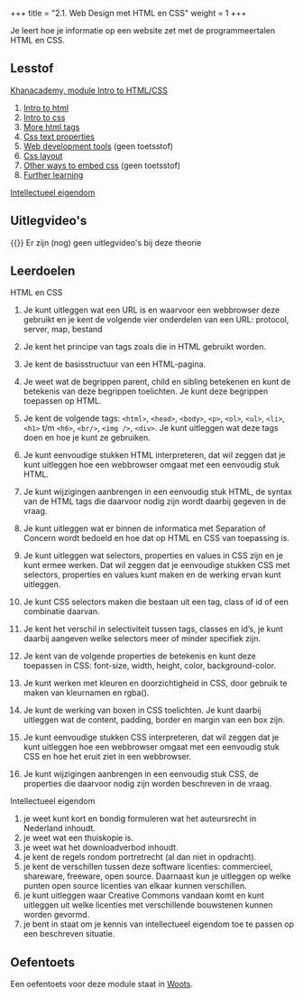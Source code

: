 +++
title = "2.1. Web Design met HTML en CSS"
weight = 1
+++

Je leert hoe je informatie op een website zet met de programmeertalen HTML en CSS.
<!--more-->

## Lesstof
[Khanacademy, module Intro to HTML/CSS](https://www.khanacademy.org/computing/computer-programming/html-css)
1. [Intro to html](https://www.khanacademy.org/computing/computer-programming/html-css#intro-to-html)
2. [Intro to css](https://www.khanacademy.org/computing/computer-programming/html-css#intro-to-css)
3. [More html tags](https://www.khanacademy.org/computing/computer-programming/html-css#html-tags-continued)
5. [Css text properties](https://www.khanacademy.org/computing/computer-programming/html-css#css-text-properties)
5. [Web development tools](https://www.khanacademy.org/computing/computer-programming/html-css#web-development-tools) (geen toetsstof)
6. [Css layout](https://www.khanacademy.org/computing/computer-programming/html-css#css-layout-properties)
7. [Other ways to embed css](https://www.khanacademy.org/computing/computer-programming/html-css#more-ways-to-embed-css) (geen toetsstof)
8. [Further learning](https://www.khanacademy.org/computing/computer-programming/html-css#html-css-further-learning)

[Intellectueel eigendom](../auteursrecht/)

## Uitlegvideo's
{{<youtube id="">}}
Er zijn (nog) geen uitlegvideo's bij deze theorie

## Leerdoelen
HTML en CSS
1. Je kunt uitleggen wat een URL is en waarvoor een webbrowser deze gebruikt en je kent de volgende vier onderdelen van een URL: protocol, server, map, bestand
2. Je kent het principe van tags zoals die in HTML gebruikt worden.
3. Je kent de basisstructuur van een HTML-pagina.
4. Je weet wat de begrippen parent, child en sibling betekenen en kunt de betekenis van deze begrippen toelichten. Je kunt deze begrippen toepassen op HTML.
5. Je kent de volgende tags: `<html>`, `<head>`, `<body>`, `<p>`, `<ol>`, `<ul>`, `<li>`, `<h1>` t/m `<h6>`, `<br/>`, `<img />`, `<div>`. Je kunt uitleggen wat deze tags doen en hoe je kunt ze gebruiken.
6. Je kunt eenvoudige stukken HTML interpreteren, dat wil zeggen dat je kunt uitleggen hoe een webbrowser omgaat met een eenvoudig stuk HTML.
7. Je kunt wijzigingen aanbrengen in een eenvoudig stuk HTML, de syntax van de HTML tags die daarvoor nodig zijn wordt daarbij gegeven in de vraag.

8. Je kunt uitleggen wat er binnen de informatica met Separation of Concern wordt bedoeld en hoe dat op HTML en CSS van toepassing is. 
9. Je kunt uitleggen wat selectors, properties en values in CSS zijn en je kunt ermee werken. Dat wil zeggen dat je eenvoudige stukken CSS met selectors, properties en values kunt maken en de werking ervan kunt uitleggen. 
10. Je kunt CSS selectors maken die bestaan uit een tag, class of id of een combinatie daarvan.
11. Je kent het verschil in selectiviteit tussen tags, classes en id’s, je kunt daarbij aangeven welke selectors meer of minder specifiek zijn.
12. Je kent van de volgende properties de betekenis en kunt deze toepassen in CSS: font-size, width, height, color, background-color.
13. Je kunt werken met kleuren en doorzichtigheid in CSS, door gebruik te maken van kleurnamen en rgba().
14. Je kunt de werking van boxen in CSS toelichten. Je kunt daarbij uitleggen wat de content, padding, border en margin van een box zijn.
15. Je kunt eenvoudige stukken CSS interpreteren, dat wil zeggen dat je kunt uitleggen hoe een webbrowser omgaat met een eenvoudig stuk CSS en hoe het eruit ziet in een webbrowser.
16. Je kunt wijzigingen aanbrengen in een eenvoudig stuk CSS, de properties die daarvoor nodig zijn worden beschreven in de vraag.

Intellectueel eigendom
1. je weet kunt kort en bondig formuleren wat het auteursrecht in Nederland inhoudt.
2. je weet wat een thuiskopie is.
3. je weet wat het downloadverbod inhoudt.
4. je kent de regels rondom portretrecht (al dan niet in opdracht).
5. je kent de verschillen tussen deze software licenties: commercieel, shareware, freeware, open source. Daarnaast kun je uitleggen op welke punten open source licenties van elkaar kunnen verschillen.
6. je kunt uitleggen waar Creative Commons vandaan komt en kunt uitleggen uit welke licenties met verschillende bouwstenen kunnen worden gevormd.
7. je bent in staat om je kennis van intellectueel eigendom toe te passen op een beschreven situatie.

## Oefentoets
Een oefentoets voor deze module staat in [Woots](https://app.woots.nl).